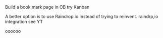 

Build a book mark page in OB try Kanban

A better option is to use Raindrop.io instead of trying to reinvent.
raindrp,io  integration   see YT







oooooo